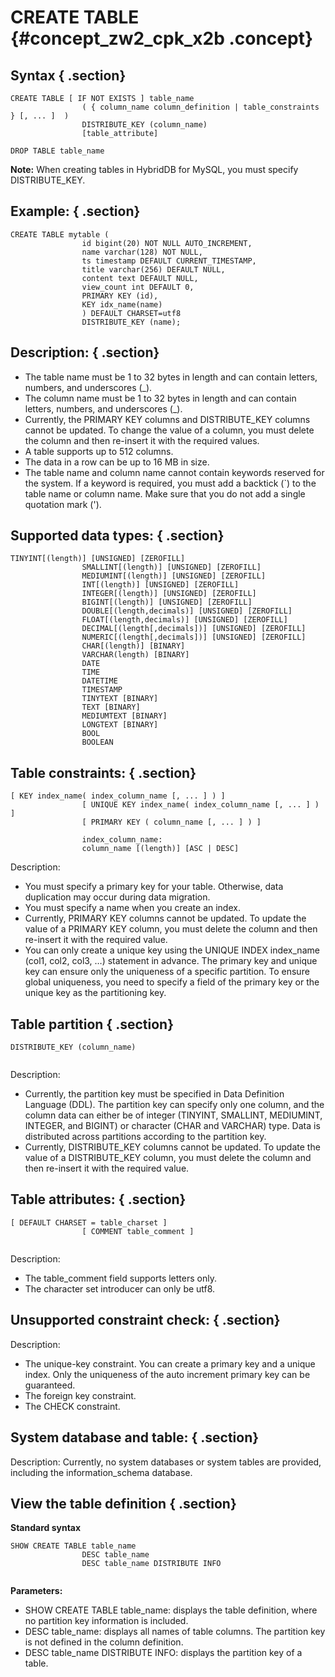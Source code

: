# CREATE TABLE {#concept_zw2_cpk_x2b .concept}

## Syntax { .section}

```
CREATE TABLE [ IF NOT EXISTS ] table_name
                ( { column_name column_definition | table_constraints } [, ... ]  )
                DISTRIBUTE_KEY (column_name)
                [table_attribute]
```

```
DROP TABLE table_name
```

**Note:** When creating tables in HybridDB for MySQL, you must specify DISTRIBUTE\_KEY.

## Example: { .section}

```
CREATE TABLE mytable (
                id bigint(20) NOT NULL AUTO_INCREMENT,
                name varchar(128) NOT NULL,
                ts timestamp DEFAULT CURRENT_TIMESTAMP,
                title varchar(256) DEFAULT NULL,
                content text DEFAULT NULL,
                view_count int DEFAULT 0,
                PRIMARY KEY (id),
                KEY idx_name(name)
                ) DEFAULT CHARSET=utf8
                DISTRIBUTE_KEY (name);
```

## Description: { .section}

-   The table name must be 1 to 32 bytes in length and can contain letters, numbers, and underscores \(\_\).
-   The column name must be 1 to 32 bytes in length and can contain letters, numbers, and underscores \(\_\).
-   Currently, the PRIMARY KEY columns and DISTRIBUTE\_KEY columns cannot be updated. To change the value of a column, you must delete the column and then re-insert it with the required values.
-   A table supports up to 512 columns.
-   The data in a row can be up to 16 MB in size.
-   The table name and column name cannot contain keywords reserved for the system. If a keyword is required, you must add a backtick \(\`\) to the table name or column name. Make sure that you do not add a single quotation mark \('\).

## Supported data types: { .section}

```
TINYINT[(length)] [UNSIGNED] [ZEROFILL]
                SMALLINT[(length)] [UNSIGNED] [ZEROFILL]
                MEDIUMINT[(length)] [UNSIGNED] [ZEROFILL]
                INT[(length)] [UNSIGNED] [ZEROFILL]
                INTEGER[(length)] [UNSIGNED] [ZEROFILL]
                BIGINT[(length)] [UNSIGNED] [ZEROFILL]
                DOUBLE[(length,decimals)] [UNSIGNED] [ZEROFILL]
                FLOAT[(length,decimals)] [UNSIGNED] [ZEROFILL]
                DECIMAL[(length[,decimals])] [UNSIGNED] [ZEROFILL]
                NUMERIC[(length[,decimals])] [UNSIGNED] [ZEROFILL]
                CHAR[(length)] [BINARY]
                VARCHAR(length) [BINARY]
                DATE
                TIME
                DATETIME
                TIMESTAMP
                TINYTEXT [BINARY]
                TEXT [BINARY]
                MEDIUMTEXT [BINARY]
                LONGTEXT [BINARY]
                BOOL
                BOOLEAN
```

## Table constraints: { .section}

```
[ KEY index_name( index_column_name [, ... ] ) ]
                [ UNIQUE KEY index_name( index_column_name [, ... ] ) ]
                [ PRIMARY KEY ( column_name [, ... ] ) ]
                
                index_column_name:
                column_name [(length)] [ASC | DESC]
```

Description:

-   You must specify a primary key for your table. Otherwise, data duplication may occur during data migration.
-   You must specify a name when you create an index.
-   Currently, PRIMARY KEY columns cannot be updated. To update the value of a PRIMARY KEY column, you must delete the column and then re-insert it with the required value.
-   You can only create a unique key using the UNIQUE INDEX index\_name \(col1, col2, col3, …\) statement in advance. The primary key and unique key can ensure only the uniqueness of a specific partition. To ensure global uniqueness, you need to specify a field of the primary key or the unique key as the partitioning key.

## Table partition { .section}

```
DISTRIBUTE_KEY (column_name)
            
```

Description:

-   Currently, the partition key must be specified in Data Definition Language \(DDL\). The partition key can specify only one column, and the column data can either be of integer \(TINYINT, SMALLINT, MEDIUMINT, INTEGER, and BIGINT\) or character \(CHAR and VARCHAR\) type. Data is distributed across partitions according to the partition key.
-   Currently, DISTRIBUTE\_KEY columns cannot be updated. To update the value of a DISTRIBUTE\_KEY column, you must delete the column and then re-insert it with the required value.

## Table attributes: { .section}

```
[ DEFAULT CHARSET = table_charset ]
                [ COMMENT table_comment ]
            
```

Description:

-   The table\_comment field supports letters only.
-   The character set introducer can only be utf8.

## Unsupported constraint check: { .section}

Description:

-   The unique-key constraint. You can create a primary key and a unique index. Only the uniqueness of the auto increment primary key can be guaranteed.
-   The foreign key constraint.
-   The CHECK constraint.

## System database and table: { .section}

Description: Currently, no system databases or system tables are provided, including the information\_schema database.

## View the table definition { .section}

**Standard syntax**

```
SHOW CREATE TABLE table_name
                DESC table_name
                DESC table_name DISTRIBUTE INFO
            
```

**Parameters:**

-   SHOW CREATE TABLE table\_name: displays the table definition, where no partition key information is included.
-   DESC table\_name: displays all names of table columns. The partition key is not defined in the column definition.
-   DESC table\_name DISTRIBUTE INFO: displays the partition key of a table.

